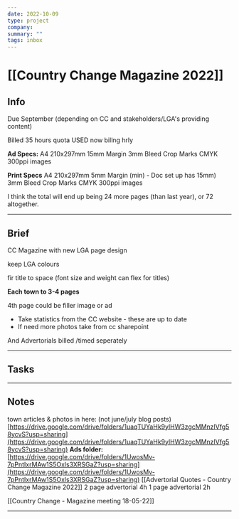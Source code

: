 ```yaml
---
date: 2022-10-09
type: project
company: 
summary: ""
tags: inbox
---
```


# [[Country Change Magazine 2022]]


## Info
Due September (depending on CC and stakeholders/LGA's providing content)

Billed 35 hours quota USED now billng hrly

**Ad Specs:**
A4 210x297mm
15mm Margin
3mm Bleed
Crop Marks
CMYK
300ppi images

**Print Specs**
A4 210x297mm
5mm Margin (min) - Doc set up has 15mm)
3mm Bleed
Crop Marks
CMYK
300ppi images

I think the total will end up being 24 more pages (than last year), or 72 altogether.  


---

## Brief

CC Magazine with new LGA page design

keep LGA colours

fir title to space (font size and weight can flex for titles)

  

**Each town to 3-4 pages**

4th page could be filler image or ad

-   Take statistics from the CC website - these are up to date
-   If need more photos take from cc sharepoint

And Advertorials billed /timed seperately

---

## Tasks


---

## Notes

town articles & photos in here: (not june/july blog posts) [https://drive.google.com/drive/folders/1uaqTUYaHk9ylHW3zgcMMnzlVfg58ycvS?usp=sharing](https://drive.google.com/drive/folders/1uaqTUYaHk9ylHW3zgcMMnzlVfg58ycvS?usp=sharing)
**Ads folder:**
[https://drive.google.com/drive/folders/1UwosMv-7pPntIxrMAw1S5Oxls3XRSGaZ?usp=sharing](https://drive.google.com/drive/folders/1UwosMv-7pPntIxrMAw1S5Oxls3XRSGaZ?usp=sharing)
[[Advertorial Quotes - Country Change Magazine 2022]]
2 page advertorial 4h
1 page advertorial 2h

[[Country Change - Magazine meeting 18-05-22]]

---